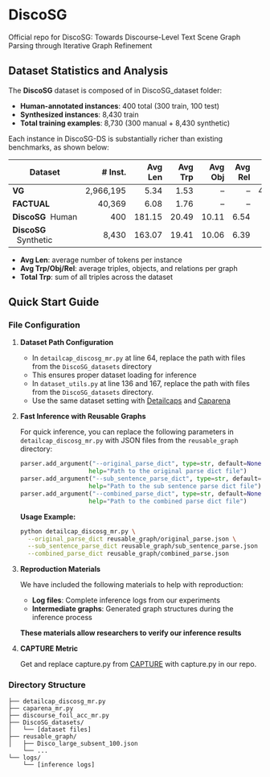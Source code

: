 # DiscoSG
Official repo for DiscoSG: Towards Discourse-Level Text Scene Graph Parsing through Iterative Graph Refinement

## Dataset Statistics and Analysis

The **DiscoSG** dataset is composed of in DiscoSG_dataset folder:

- **Human-annotated instances**: 400 total (300 train, 100 test)  
- **Synthesized instances**: 8,430 train  
- **Total training examples**: 8,730 (300 manual + 8,430 synthetic)  

Each instance in DiscoSG-DS is substantially richer than existing benchmarks, as shown below:

| Dataset     | # Inst.    | Avg Len | Avg Trp | Avg Obj | Avg Rel | Total Trp  |
|-------------|-----------:|--------:|--------:|--------:|--------:|-----------:|
| **VG**      | 2,966,195  |   5.34   |   1.53   |    –     |    –     | 4,533,271  |
| **FACTUAL** |   40,369   |   6.08   |   1.76   |    –     |    –     |    71,124  | 
|**DiscoSG**&nbsp;&nbsp;Human     |      400    | 181.15   |  20.49  |  10.11  |   6.54   |   8,195    |
|**DiscoSG**  &nbsp;&nbsp;Synthetic |    8,430    | 163.07   |  19.41  |  10.06  |   6.39   | 163,640    |

- **Avg Len**: average number of tokens per instance  
- **Avg Trp/Obj/Rel**: average triples, objects, and relations per graph  
- **Total Trp**: sum of all triples across the dataset

## Quick Start Guide

### File Configuration

1. **Dataset Path Configuration**
   - In `detailcap_discosg_mr.py` at line 64, replace the path with files from the `DiscoSG_datasets` directory
   - This ensures proper dataset loading for inference
   - In `dataset_utils.py` at line 136 and 167, replace the path with files from the `DiscoSG_datasets` directory.
   - Use the same dataset setting with [Detailcaps](https://github.com/foundation-multimodal-models/CAPTURE) and [Caparena](https://github.com/njucckevin/CapArena)

2. **Fast Inference with Reusable Graphs**
   
   For quick inference, you can replace the following parameters in `detailcap_discosg_mr.py` with JSON files from the `reusable_graph` directory:

   ```python
   parser.add_argument("--original_parse_dict", type=str, default=None, 
                      help="Path to the original parse dict file")
   parser.add_argument("--sub_sentence_parse_dict", type=str, default=None, 
                      help="Path to the sub sentence parse dict file")
   parser.add_argument("--combined_parse_dict", type=str, default=None, 
                      help="Path to the combined parse dict file")
   ```

   **Usage Example:**
   ```bash
   python detailcap_discosg_mr.py \
     --original_parse_dict reusable_graph/original_parse.json \
     --sub_sentence_parse_dict reusable_graph/sub_sentence_parse.json \
     --combined_parse_dict reusable_graph/combined_parse.json
   ```

3. **Reproduction Materials**
   
   We have included the following materials to help with reproduction:
   - **Log files**: Complete inference logs from our experiments
   - **Intermediate graphs**: Generated graph structures during the inference process
   
   **These materials allow researchers to verify our inference results**

4. **CAPTURE Metric**

   Get and replace capture.py from [CAPTURE](https://github.com/foundation-multimodal-models/CAPTURE) with capture.py in our repo.

### Directory Structure
```
├── detailcap_discosg_mr.py
├── caparena_mr.py
├── discourse_foil_acc_mr.py
├── DiscoSG_datasets/
│   └── [dataset files]
├── reusable_graph/
│   ├── Disco_large_subsent_100.json
    └── ...
└── logs/
    └── [inference logs]
```
